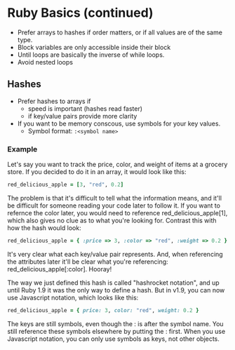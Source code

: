 # Ruby Basics (continued)

* Prefer arrays to hashes if order matters, or if all values are of the same type.
* Block variables are only accessible inside their block
* Until loops are basically the inverse of while loops.
* Avoid nested loops

## Hashes

* Prefer hashes to arrays if 
  * speed is important (hashes read faster)
  * if key/value pairs provide more clarity
* If you want to be memory conscous, use symbols for your key values.
  * Symbol format: `:<symbol name>`

### Example

Let's say you want to track the price, color, and weight of items at a grocery store. If you decided to do it in an array, it would look like this:

```ruby
red_delicious_apple = [3, "red", 0.2]
```

The problem is that it's difficult to tell what the information means, and it'll be difficult for someone reading your code later to follow it. If you want to refernce the color later, you would need to reference red_delicious_apple[1], which also gives no clue as to what you're looking for. Contrast this with how the hash would look:

```ruby
red_delicious_apple = { :price => 3, :color => "red", :weight => 0.2 }
```

It's very clear what each key/value pair represents. And, when referencing the attributes later it'll be clear what you're referencing: red_delicious_apple[:color]. Hooray!

The way we just defined this hash is called "hashrocket notation", and up until Ruby 1.9 it was the only way to define a hash. But in v1.9, you can now use Javascript notation, which looks like this:

```ruby
red_delicious_apple = { price: 3, color: "red", weight: 0.2 }
```

The keys are still symbols, even though the : is after the symbol name. You still reference these symbols elsewhere by putting the : first. When you use Javascript notation, you can only use symbols as keys, not other objects. 

